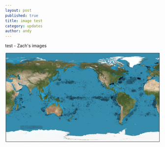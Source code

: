```yaml
---
layout: post
published: true
title: image test
category: updates
author: andy
---
```


test - Zach's images

![](/assets/map2.jpg)

